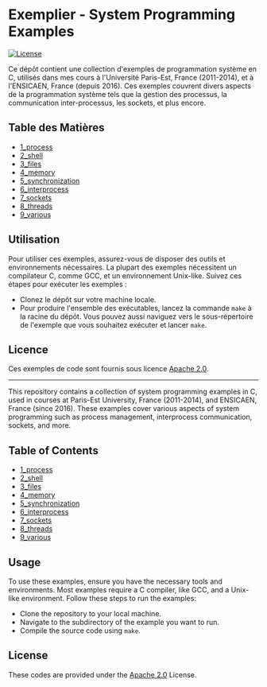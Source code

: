 # Exemplier - System Programming Examples

[![License](https://img.shields.io/badge/License-Apache%202.0-blue.svg)](https://opensource.org/licenses/Apache-2.0)

Ce dépôt contient une collection d'exemples de programmation système en C, utilisés dans mes cours à l'Université Paris-Est, France (2011-2014), et à l'ENSICAEN, France (depuis 2016). Ces exemples couvrent divers aspects de la programmation système tels que la gestion des processus, la communication inter-processus, les sockets, et plus encore.

## Table des Matières
- [1_process](1_process/README.md)
- [2_shell](2_shell/README.md)
- [3_files](3_files/README.md)
- [4_memory](4_memory/README.md)
- [5_synchronization](5_synchronization/README.md)
- [6_interprocess](6_interprocess/README.md)
- [7_sockets](7_sockets/README.md)
- [8_threads](8_threads/README.md)
- [9_various](9_various/README.md)

## Utilisation

Pour utiliser ces exemples, assurez-vous de disposer des outils et environnements nécessaires. La plupart des exemples nécessitent un compilateur C, comme GCC, et un environnement Unix-like. Suivez ces étapes pour exécuter les exemples :

- Clonez le dépôt sur votre machine locale.
- Pour produire l'ensemble des exécutables, lancez la commande `make` à la racine du dépôt. Vous pouvez aussi naviguez vers le sous-répertoire de l'exemple que vous souhaitez exécuter et lancer `make`.

## Licence

Ces exemples de code sont fournis sous licence [Apache 2.0](http://www.apache.org/licenses/LICENSE-2.0).

----

This repository contains a collection of system programming examples in C, used in courses at Paris-Est University, France (2011-2014), and ENSICAEN, France (since 2016). These examples cover various aspects of system programming such as process management, interprocess communication, sockets, and more.

## Table of Contents
- [1_process](1_process/README.md)
- [2_shell](2_shell/README.md)
- [3_files](3_files/README.md)
- [4_memory](4_memory/README.md)
- [5_synchronization](5_synchronization/README.md)
- [6_interprocess](6_interprocess/README.md)
- [7_sockets](7_sockets/README.md)
- [8_threads](8_threads/README.md)
- [9_various](9_various/README.md)

## Usage

To use these examples, ensure you have the necessary tools and environments. Most examples require a C compiler, like GCC, and a Unix-like environment. Follow these steps to run the examples:

- Clone the repository to your local machine.
- Navigate to the subdirectory of the example you want to run.
- Compile the source code using `make`.

## License

These codes are provided under the [Apache 2.0](http://www.apache.org/licenses/LICENSE-2.0) License.

